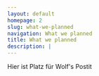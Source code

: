 ```yaml
---
layout: default
homepage: 2
slug: what-we-planned
navigation: What we planned
title: What we planned
description: |
---
```


Hier ist Platz für Wolf's Postit
